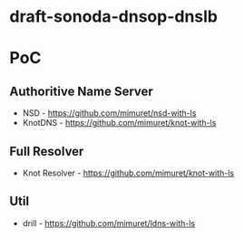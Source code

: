 # draft-sonoda-dnsop-dnslb

# PoC
## Authoritive Name Server
* NSD - https://github.com/mimuret/nsd-with-ls
* KnotDNS - https://github.com/mimuret/knot-with-ls

## Full Resolver
* Knot Resolver - https://github.com/mimuret/knot-with-ls

## Util
* drill - https://github.com/mimuret/ldns-with-ls
